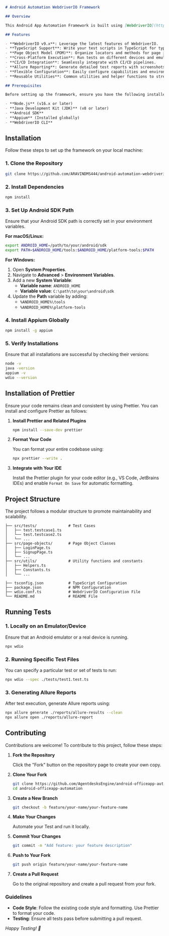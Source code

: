 ```markdown
# Android Automation WebdriverIO Framework

## Overview

This Android App Automation Framework is built using [WebdriverIO](https://webdriver.io/), designed to automate testing of Android applications. The framework supports writing tests in TypeScript and is equipped with various utilities and configurations to ensure robust and maintainable test automation.

## Features

- **WebdriverIO v9.x**: Leverage the latest features of WebdriverIO.
- **TypeScript Support**: Write your test scripts in TypeScript for type safety and better code management.
- **Page Object Model (POM)**: Organize locators and methods for page interactions in separate classes.
- **Cross-Platform Execution**: Run tests on different devices and emulators.
- **CI/CD Integration**: Seamlessly integrate with CI/CD pipelines.
- **Allure Reporting**: Generate detailed test reports with screenshots, logs, and steps.
- **Flexible Configuration**: Easily configure capabilities and environment settings.
- **Reusable Utilities**: Common utilities and helper functions to streamline test development.

## Prerequisites

Before setting up the framework, ensure you have the following installed:

- **Node.js** (v16.x or later)
- **Java Development Kit (JDK)** (v8 or later)
- **Android SDK**
- **Appium** (Installed globally)
- **WebdriverIO CLI**
```

## Installation

Follow these steps to set up the framework on your local machine:

### 1. Clone the Repository

```bash
git clone https://github.com/ARAVINDMS444/android-automation-webdriverio-typescript.git
```

### 2. Install Dependencies

```bash
npm install
```

### 3. Set Up Android SDK Path

Ensure that your Android SDK path is correctly set in your environment variables.

**For macOS/Linux:**

```bash
export ANDROID_HOME=/path/to/your/android/sdk
export PATH=$ANDROID_HOME/tools:$ANDROID_HOME/platform-tools:$PATH
```

**For Windows:**

1. Open **System Properties**.
2. Navigate to **Advanced** > **Environment Variables**.
3. Add a new **System Variable**:
   - **Variable name**: `ANDROID_HOME`
   - **Variable value**: `C:\path\to\your\android\sdk`
4. Update the **Path** variable by adding:
   - `%ANDROID_HOME%\tools`
   - `%ANDROID_HOME%\platform-tools`

### 4. Install Appium Globally

```bash
npm install -g appium
```

### 5. Verify Installations

Ensure that all installations are successful by checking their versions:

```bash
node -v
java -version
appium -v
wdio --version
```

## Installation of Prettier

Ensure your code remains clean and consistent by using Prettier. You can install and configure Prettier as follows:

1. **Install Prettier and Related Plugins**

   ```bash
   npm install --save-dev prettier
   ```

2. **Format Your Code**

   You can format your entire codebase using:

   ```bash
   npx prettier --write .
   ```

3. **Integrate with Your IDE**

   Install the Prettier plugin for your code editor (e.g., VS Code, JetBrains IDEs) and enable `Format On Save` for automatic formatting.

## Project Structure

The project follows a modular structure to promote maintainability and scalability.

```
├── src/tests/              # Test Cases
│   ├── test.testcase1.ts
│   └── test.testcase2.ts
│   └── ...
├── src/page-objects/       # Page Object Classes
│   ├── LoginPage.ts
│   ├── SignupPage.ts
│   └── ...
├── src/utils/              # Utility functions and constants
│   ├── Helpers.ts
│   ├── Constants.ts
│   └── ...

├── tsconfig.json           # TypeScript Configuration
├── package.json            # NPM Configuration
├── wdio.conf.ts            # WebdriverIO Configuration File
└── README.md               # README File
```

## Running Tests

### 1. Locally on an Emulator/Device

Ensure that an Android emulator or a real device is running.

```bash
npx wdio
```

### 2. Running Specific Test Files

You can specify a particular test or set of tests to run:

```bash
npx wdio --spec ./tests/test1.test.ts
```

### 3. Generating Allure Reports

After test execution, generate Allure reports using:

```bash
npx allure generate ./reports/allure-results --clean
npx allure open ./reports/allure-report
```

## Contributing

Contributions are welcome! To contribute to this project, follow these steps:

1. **Fork the Repository**

   Click the "Fork" button on the repository page to create your own copy.

2. **Clone Your Fork**

   ```bash
   git clone https://github.com/AgentdesksEngine/android-officeapp-automation.git
   cd android-officeapp-automation
   ```

3. **Create a New Branch**

   ```bash
   git checkout -b feature/your-name/your-feature-name
   ```

4. **Make Your Changes**

   Automate your Test and run it locally.

5. **Commit Your Changes**

   ```bash
   git commit -m "Add feature: your feature description"
   ```

6. **Push to Your Fork**

   ```bash
   git push origin feature/your-name/your-feature-name
   ```

7. **Create a Pull Request**

   Go to the original repository and create a pull request from your fork.

### Guidelines

- **Code Style**: Follow the existing code style and formatting. Use Prettier to format your code.
- **Testing**: Ensure all tests pass before submitting a pull request.

_Happy Testing! 🚀_

